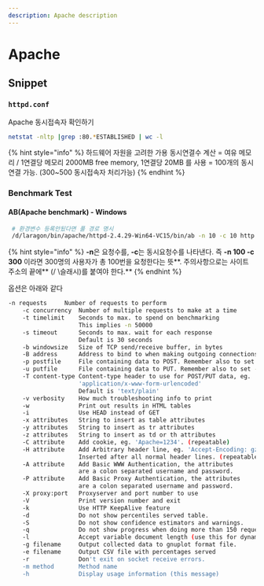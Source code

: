 ```yaml
---
description: Apache description
---
```


# Apache

## Snippet

### `httpd.conf`

Apache 동시접속자 확인하기

```bash
netstat -nltp |grep :80.*ESTABLISHED | wc -l
```

{% hint style="info" %}
하드웨어 자원을 고려한 가용 동시연결수 계산 = 여유 메모리 / 1연결당 메모리 2000MB free memory, 1연결당 20MB 를 사용 = 100개의 동시연결 가능. \(300~500 동시접속자 처리가능\)
{% endhint %}

### Benchmark Test

#### AB\(Apache benchmark\) - Windows

```bash
 # 환경변수 등록안됬다면 풀 경로 명시
 /d/laragon/bin/apache/httpd-2.4.29-Win64-VC15/bin/ab -n 10 -c 10 http://localhost/
```

{% hint style="info" %}
**-n**은 요청수를, **-c**는 동시요청수를 나타낸다. 즉 **-n 100 -c 300** 이라면 300명의 사용자가 총 100번을 요청한다는 뜻**. 주의사항으로는 사이트 주소의 끝에** \(/ \슬래시\)를 붙여야 한다.\*\*
{% endhint %}

옵션은 아래와 같다

```bash
-n requests     Number of requests to perform
    -c concurrency  Number of multiple requests to make at a time
    -t timelimit    Seconds to max. to spend on benchmarking
                    This implies -n 50000
    -s timeout      Seconds to max. wait for each response
                    Default is 30 seconds
    -b windowsize   Size of TCP send/receive buffer, in bytes
    -B address      Address to bind to when making outgoing connections
    -p postfile     File containing data to POST. Remember also to set -T
    -u putfile      File containing data to PUT. Remember also to set -T
    -T content-type Content-type header to use for POST/PUT data, eg.
                    'application/x-www-form-urlencoded'
                    Default is 'text/plain'
    -v verbosity    How much troubleshooting info to print
    -w              Print out results in HTML tables
    -i              Use HEAD instead of GET
    -x attributes   String to insert as table attributes
    -y attributes   String to insert as tr attributes
    -z attributes   String to insert as td or th attributes
    -C attribute    Add cookie, eg. 'Apache=1234'. (repeatable)
    -H attribute    Add Arbitrary header line, eg. 'Accept-Encoding: gzip'
                    Inserted after all normal header lines. (repeatable)
    -A attribute    Add Basic WWW Authentication, the attributes
                    are a colon separated username and password.
    -P attribute    Add Basic Proxy Authentication, the attributes
                    are a colon separated username and password.
    -X proxy:port   Proxyserver and port number to use
    -V              Print version number and exit
    -k              Use HTTP KeepAlive feature
    -d              Do not show percentiles served table.
    -S              Do not show confidence estimators and warnings.
    -q              Do not show progress when doing more than 150 requests
    -l              Accept variable document length (use this for dynamic pages)
    -g filename     Output collected data to gnuplot format file.
    -e filename     Output CSV file with percentages served
    -r              Don't exit on socket receive errors.
    -m method       Method name
    -h              Display usage information (this message)
```

